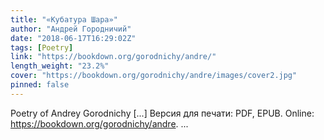 ```yaml
---
title: "«Кубатура Шара»"
author: "Андрей Городничий"
date: "2018-06-17T16:29:02Z"
tags: [Poetry]
link: "https://bookdown.org/gorodnichy/andre/"
length_weight: "23.2%"
cover: "https://bookdown.org/gorodnichy/andre/images/cover2.jpg"
pinned: false
---
```


Poetry of Andrey Gorodnichy [...] Версия для печати: PDF, EPUB. Online: https://bookdown.org/gorodnichy/andre. ...
